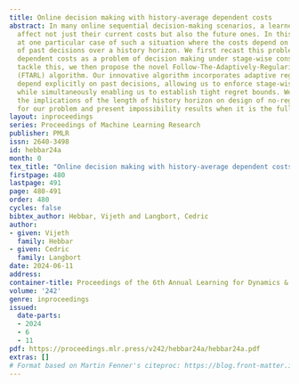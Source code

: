```yaml
---
title: Online decision making with history-average dependent costs
abstract: In many online sequential decision-making scenarios, a learner’s choices
  affect not just their current costs but also the future ones. In this work, we look
  at one particular case of such a situation where the costs depend on the time average
  of past decisions over a history horizon. We first recast this problem with history
  dependent costs as a problem of decision making under stage-wise constraints. To
  tackle this, we then propose the novel Follow-The-Adaptively-Regularized-Leader
  (FTARL) algorithm. Our innovative algorithm incorporates adaptive regularizers that
  depend explicitly on past decisions, allowing us to enforce stage-wise constraints
  while simultaneously enabling us to establish tight regret bounds. We also discuss
  the implications of the length of history horizon on design of no-regret algorithms
  for our problem and present impossibility results when it is the full learning horizon.
layout: inproceedings
series: Proceedings of Machine Learning Research
publisher: PMLR
issn: 2640-3498
id: hebbar24a
month: 0
tex_title: "Online decision making with history-average dependent costs"
firstpage: 480
lastpage: 491
page: 480-491
order: 480
cycles: false
bibtex_author: Hebbar, Vijeth and Langbort, Cedric
author:
- given: Vijeth
  family: Hebbar
- given: Cedric
  family: Langbort
date: 2024-06-11
address:
container-title: Proceedings of the 6th Annual Learning for Dynamics & Control Conference
volume: '242'
genre: inproceedings
issued:
  date-parts:
  - 2024
  - 6
  - 11
pdf: https://proceedings.mlr.press/v242/hebbar24a/hebbar24a.pdf
extras: []
# Format based on Martin Fenner's citeproc: https://blog.front-matter.io/posts/citeproc-yaml-for-bibliographies/
---
```

